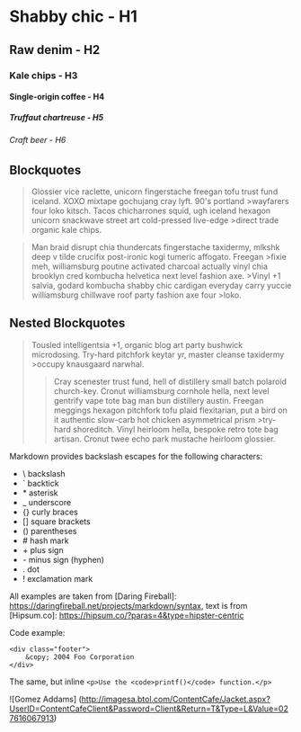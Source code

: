 # Shabby chic - H1 #
## Raw denim - H2 ##
### Kale chips - H3 ###
#### Single-origin coffee - H4 ####
##### Truffaut chartreuse - H5 #####
###### Craft beer - H6 ######

## Blockquotes ##

>Glossier vice raclette, unicorn fingerstache freegan tofu trust fund iceland. XOXO mixtape gochujang cray lyft. 90's portland >wayfarers four loko kitsch. Tacos chicharrones squid, ugh iceland hexagon unicorn snackwave street art cold-pressed live-edge >direct trade organic kale chips. 

>Man braid disrupt chia thundercats fingerstache taxidermy, mlkshk deep v tilde crucifix post-ironic kogi tumeric affogato. Freegan >fixie meh, williamsburg poutine activated charcoal actually vinyl chia brooklyn cred kombucha helvetica next level fashion axe. >Vinyl +1 salvia, godard kombucha shabby chic cardigan everyday carry yuccie williamsburg chillwave roof party fashion axe four >loko.

## Nested Blockquotes ##

>Tousled intelligentsia +1, organic blog art party bushwick microdosing. Try-hard pitchfork keytar yr, master cleanse taxidermy >occupy knausgaard narwhal. 
>>Cray scenester trust fund, hell of distillery small batch polaroid church-key. Cronut williamsburg cornhole hella, next level gentrify vape tote bag man bun distillery austin. 
>Freegan meggings hexagon pitchfork tofu plaid flexitarian, put a bird on it authentic slow-carb hot chicken asymmetrical prism >try-hard shoreditch. Vinyl heirloom hella, bespoke retro tote bag artisan. Cronut twee echo park mustache heirloom glossier.

Markdown provides backslash escapes for the following characters:

*  \\   backslash
*  \`   backtick
*  \*   asterisk
*  \_   underscore
*  \{}  curly braces
*  \[]  square brackets
*  \()  parentheses
*  \#   hash mark
*  \+   plus sign
*  \-   minus sign (hyphen)
*  \.   dot
*  \!   exclamation mark

All examples are taken from [Daring Fireball]: https://daringfireball.net/projects/markdown/syntax,
text is from [Hipsum.co]: https://hipsum.co/?paras=4&type=hipster-centric

Code example:

    <div class="footer">
        &copy; 2004 Foo Corporation
    </div>

The same, but inline `<p>Use the <code>printf()</code> function.</p>`

![Gomez Addams] (http://imagesa.btol.com/ContentCafe/Jacket.aspx?UserID=ContentCafeClient&Password=Client&Return=T&Type=L&Value=027616067913)
